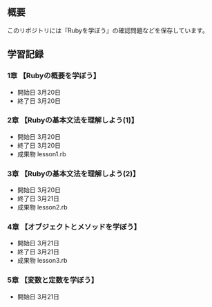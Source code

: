 ## 概要
このリポジトリには『Rubyを学ぼう』の確認問題などを保存しています。

## 学習記録

### 1章 【Rubyの概要を学ぼう】
- 開始日 3月20日
- 終了日 3月20日

### 2章 【Rubyの基本文法を理解しよう(1)】
- 開始日 3月20日
- 終了日 3月20日
- 成果物 lesson1.rb

### 3章 【Rubyの基本文法を理解しよう(2)】
- 開始日 3月20日
- 終了日 3月21日
- 成果物 lesson2.rb

### 4章 【オブジェクトとメソッドを学ぼう】
- 開始日 3月21日
- 終了日 3月21日
- 成果物 lesson3.rb

### 5章 【変数と定数を学ぼう】
- 開始日 3月21日